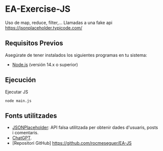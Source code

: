 # EA-Exercise-JS

Uso de map, reduce, filter,... 
Llamadas a una fake api https://jsonplaceholder.typicode.com/

## Requisitos Previos

Asegúrate de tener instalados los siguientes programas en tu sistema:

- [Node.js](https://nodejs.org/) (versión 14.x o superior)

## Ejecución

Ejecutar JS
```
node main.js
```

## Fonts utilitzades

- [JSONPlaceholder](https://jsonplaceholder.typicode.com/): API falsa utilitzada per obtenir dades d'usuaris, posts i comentaris.
- [ChatGPT](https://chat.openai.com/).
- [Repositori GitHub] https://github.com/rocmeseguer/EA-JS